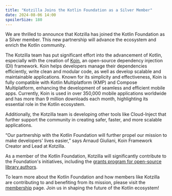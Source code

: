```yaml
---
title: "Kotzilla Joins the Kotlin Foundation as a Silver Member"
date: 2024-08-06 14:00
spoilerSize: 180
---
```


We are thrilled to announce that Kotzilla has joined the Kotlin Foundation as a Silver member. This new partnership will advance the ecosystem and enrich the Kotlin community.

The Kotzilla team has put significant effort into the advancement of Kotlin, especially with the creation of [Koin](https://insert-koin.io/), an open-source dependency injection (DI) framework. Koin helps developers manage their dependencies efficiently, write clean and modular code, as well as develop scalable and maintainable applications. Known for its simplicity and effectiveness, Koin is fully compatible with Kotlin Multiplatform (KMP) and Compose Multiplatform, enhancing the development of seamless and efficient mobile apps. Currently, Koin is used in over 350,000 mobile applications worldwide and has more than 9 million downloads each month, highlighting its essential role in the Kotlin ecosystem.

Additionally, the Kotzilla team is developing other tools like Cloud-Inject that further support the community in creating safer, faster, and more scalable applications.

“Our partnership with the Kotlin Foundation will further propel our mission to make developers' lives easier,” says Arnaud Giuliani, Koin Framework Creator and Lead at Kotzilla.

As a member of the Kotlin Foundation, Kotzilla will significantly contribute to the Foundation's initiatives, including the [grants program for open-source library authors](/grants/).

To learn more about the Kotlin Foundation and how members like Kotzilla are contributing to and benefiting from its mission, please visit the [membership](/join/) page. Join us in shaping the future of the Kotlin ecosystem!
